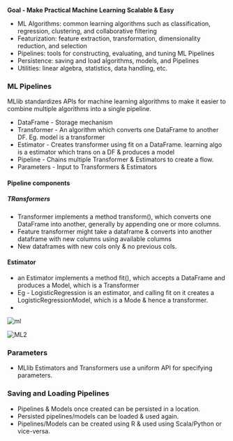 **Goal - Make Practical Machine Learning Scalable & Easy**

* ML Algorithms: common learning algorithms such as classification, regression, clustering, and collaborative filtering
* Featurization: feature extraction, transformation, dimensionality reduction, and selection
* Pipelines: tools for constructing, evaluating, and tuning ML Pipelines
* Persistence: saving and load algorithms, models, and Pipelines
* Utilities: linear algebra, statistics, data handling, etc.

### ML Pipelines
MLlib standardizes APIs for machine learning algorithms to make it easier to combine multiple algorithms into a single pipeline.
* DataFrame - Storage mechanism
* Transformer - An algorithm which converts one DataFrame to another DF. Eg. model is a transformer
* Estimator - Creates transformer using fit on a DataFrame. learning algo is a estimator which trans on a DF & produces a model
* Pipeline - Chains multiple Transformer & Estimators to create a flow.
* Parameters - Input to Transformers & Estimators

#### Pipeline components
##### TRansformers
* Transformer implements a method transform(), which converts one DataFrame into another, generally by appending one or more columns. 
* Feature transformer might take a dataframe & converts into another dataframe with new columns using available columns
* New dataframes with new cols only & no previous cols.

#### Estimator
* an Estimator implements a method fit(), which accepts a DataFrame and produces a Model, which is a Transformer
* Eg - LogisticRegression is an estimator, and calling fit on it creates a LogisticRegressionModel, which is a Mode & hence a transformer.
*
![ml](http://spark.apache.org/docs/latest/img/ml-Pipeline.png)


![ML2](http://spark.apache.org/docs/latest/img/ml-PipelineModel.png)

### Parameters
* MLlib Estimators and Transformers use a uniform API for specifying parameters.

### Saving and Loading Pipelines
* Pipelines & Models once created can be persisted in a location.
* Persisted pipelines/models can be loaded & used again.
* Pipelines/Models can be created using R & used using Scala/Python or vice-versa.